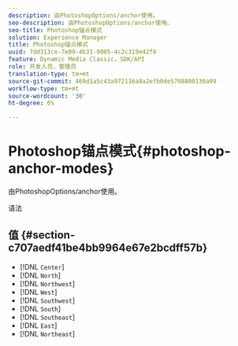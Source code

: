 ```yaml
---
description: 由PhotoshopOptions/anchor使用。
seo-description: 由PhotoshopOptions/anchor使用。
seo-title: Photoshop锚点模式
solution: Experience Manager
title: Photoshop锚点模式
uuid: 7dd313ce-7e09-4b31-9005-4c2c319e42f8
feature: Dynamic Media Classic，SDK/API
role: 开发人员，管理员
translation-type: tm+mt
source-git-commit: 469d1a5c43a972116a8a2efb0de5708800130a99
workflow-type: tm+mt
source-wordcount: '30'
ht-degree: 6%

---
```



# Photoshop锚点模式{#photoshop-anchor-modes}

由PhotoshopOptions/anchor使用。

语法

## 值 {#section-c707aedf41be4bb9964e67e2bcdff57b}

* [!DNL `Center`]
* [!DNL `North`]
* [!DNL `Northwest`]
* [!DNL `West`]
* [!DNL `Southwest`]
* [!DNL `South`]
* [!DNL `Southeast`]
* [!DNL `East`]
* [!DNL `Northeast`]

